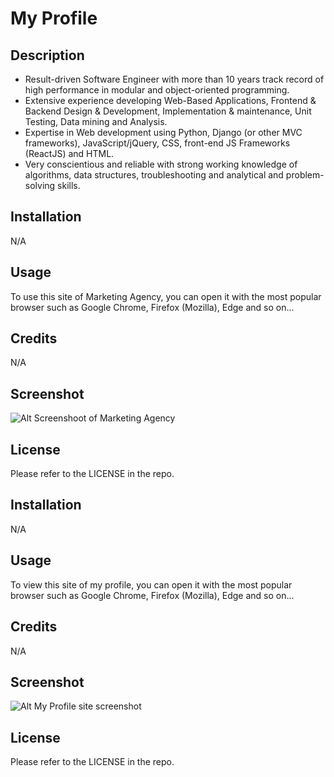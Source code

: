 # My Profile

## Description

- Result-driven Software Engineer with more than 10 years track record of high performance in modular and object-oriented programming.
- Extensive experience developing Web-Based Applications, Frontend & Backend Design & Development, Implementation & maintenance, Unit Testing, Data mining and Analysis.
- Expertise in Web development using Python, Django (or other MVC frameworks), JavaScript/jQuery, CSS, front-end JS Frameworks (ReactJS) and HTML.
- Very conscientious and reliable with strong working knowledge of algorithms, data structures, troubleshooting and analytical and problem-solving skills.

## Installation

N/A

## Usage

To use this site of Marketing Agency, you can open it with the most popular browser such as Google Chrome, Firefox (Mozilla), Edge and so on...

## Credits

N/A

## Screenshot

![Alt Screenshoot of Marketing Agency](./assets/images/Screenshot_market_agency.png)

## License

Please refer to the LICENSE in the repo.

## Installation

N/A

## Usage

To view this site of my profile, you can open it with the most popular browser such as Google Chrome, Firefox (Mozilla), Edge and so on...

## Credits

N/A

## Screenshot

![Alt My Profile site screenshot](./assets/images/profilePic.png)

## License

Please refer to the LICENSE in the repo.
